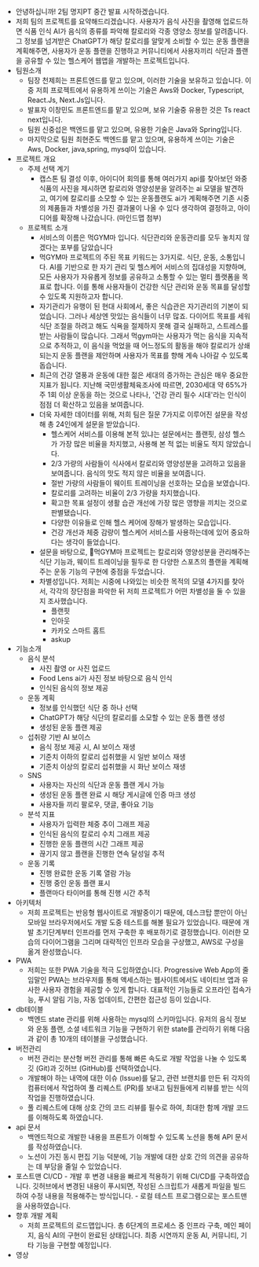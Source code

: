 - 안녕하십니까! 2팀 명지PT 중간 발표 시작하겠습니다.
- 저희 팀의 프로젝트를 요약해드리겠습니다. 사용자가 음식 사진을 촬영해 업로드하면 식품 인식 AI가 음식의 종류를 파악해 칼로리와 각종 영양소 정보를 알려줍니다. 그 정보를 넘겨받은 ChatGPT가 해당 칼로리를 알맞게 소비할 수 있는 운동 플랜을 계획해주면, 사용자가 운동 플랜을 진행하고 커뮤니티에서 사용자끼리 식단과 플랜을 공유할 수 있는 헬스케어 웹앱을 개발하는 프로젝트입니다.
- 팀원소개
	- 팀장 천제희는 프론트엔드를 맡고 있으며, 이러한 기술을 보유하고 있습니다. 이 중 저희 프로젝트에서 유용하게 쓰이는 기술은 Aws와 Docker,  Typescript, React.Js, Next.Js입니다.
	- 발표자 이창민도 프론트엔드를 맡고 있으며, 보유 기술중 유용한 것은 Ts react next입니다.
	- 팀원 신중섭은 백엔드를 맡고 있으며, 유용한 기술은 Java와 Spring입니다.
	- 마지막으로 팀원 최현준도 백엔드를 맡고 있으며, 유용하게 쓰이는 기술은 Aws, Docker, java,spring, mysql이 있습니다.
- 프로젝트 개요
	- 주제 선택 계기
		- 캡스톤 팀 결성 이후, 아이디어 회의를 통해 여러가지 api를 찾아보던 와중 식품의 사진을 제시하면 칼로리와 영양성분을 알려주는 ai 모델을 발견하고, 여기에 칼로리를 소모할 수 있는 운동플랜도 ai가 계획해주면 기존 시중의 제품들과 차별성을 가진 결과물이 나올 수 있다 생각하여 결정하고, 아이디어를 확장해 나갔습니다. (마인드맵 첨부)
	- 프로젝트 소개
		- 서비스의 이름은 먹GYM마 입니다. 식단관리와 운동관리를 모두 놓치지 않겠다는 포부를 담았습니다
		- 먹GYM마 프로젝트의 주된 목표 키워드는 3가지로. 식단, 운동, 소통입니다. AI를 기반으로 한 자기 관리 및 헬스케어 서비스의 집대성을 지향하며, 모든 사용자가 자유롭게 정보를 공유하고 소통할 수 있는 멀티 플랫폼을 목표로 합니다. 이를 통해 사용자들이 건강한 식단 관리와 운동 목표를 달성할 수 있도록 지원하고자 합니다.
		- 자기관리가 유행이 된 현대 사회에서, 좋은 식습관은 자기관리의 기본이 되었습니다. 그러나 세상엔 맛있는 음식들이 너무 많죠. 다이어트 목표를 세워 식단 조절을 하려고 해도 식욕을 절제하지 못해 결국 실패하고, 스트레스를 받는 사람들이 많습니다. 그래서 먹gym마는 사용자가 먹는 음식을 지속적으로 추적하고, 이 음식을 먹었을 때 어느정도의 활동을 해야 칼로리가 상쇄되는지 운동 플랜을 제안하며 사용자가 목표를 향해 계속 나아갈 수 있도록 돕습니다.
		- 최근의 건강 열풍과 운동에 대한 젊은 세대의 증가하는 관심은 매우 중요한 지표가 됩니다. 지난해 국민생활체육조사에 따르면, 2030세대 약 65%가 주 1회 이상 운동을 하는 것으로 나타나, '건강 관리 필수 시대'라는 인식이 점점 더 확산하고 있음을 보여줍니다. 
		- 더욱 자세한 데이터를 위해, 저희 팀은 질문 7가지로 이루어진 설문을 작성해 총 24인에게 설문을 받았습니다.
			- 헬스케어 서비스를 이용해 본적 있냐는 설문에서는 플랜핏, 삼성 헬스가 가장 많은 비율을 차지했고, 사용해 본 적 없는 비율도 적지 않았습니다.
			- 2/3 가량의 사람들이 식사에서 칼로리와 영양성분을 고려하고 있음을 보여줍니다.
			  음식의 맛도 적지 않은 비율을 보여줍니다.
			- 절반 가량의 사람들이 웨이트 트레이닝을 선호하는 모습을 보였습니다. 
			- 칼로리를 고려하는 비율이 2/3 가량을 차지했습니다.
			- 확고한 목표 설정이 생활 습관 개선에 가장 많은 영향을 끼치는 것으로 판별됐습니다.
			- 다양한 이유들로 인해 헬스 케어에 장해가 발생하는 모습입니다.
			- 건강 개선과 체중 감량이 헬스케어 서비스를 사용하는데에 있어 중요하다는 생각이 들었습니다.
		- 설문을 바탕으로, 먹GYM마 프로젝트는 칼로리와 영양성분을 관리해주는 식단 기능과, 웨이트 트레이닝을 필두로 한 다양한 스포츠의 플랜을 계획해주는 운동 기능의 구현에 중점을 두었습니다.
		- 차별성입니다. 저희는 시중에 나와있는 비슷한 목적의 모델 4가지를 찾아서, 각각의 장단점을 파악한 뒤 저희 프로젝트가 어떤 차별성을 둘 수 있을지 조사했습니다.
			- 플랜핏
			- 인아웃
			- 카카오 스마트 홈트
			- askup
- 기능소개
	- 음식 분석
		- 사진 촬영 or 사진 업로드
		- Food Lens ai가 사진 정보 바탕으로 음식 인식
		- 인식된 음식의 정보 제공
	- 운동 계획
		- 정보를 인식했던 식단 중 하나 선택
		- ChatGPT가 해당 식단의 칼로리를 소모할 수 있는 운동 플랜 생성
		- 생성된 운동 플랜 제공
	- 섭취량 기반 AI 보이스
		- 음식 정보 제공 시, AI 보이스 재생
		- 기준치 이하의 칼로리 섭취했을 시 일반 보이스 재생
		- 기준치 이상의 칼로리 섭취했을 시 화난 보이스 재생
	- SNS
		- 사용자는 자신의 식단과 운동 플랜 게시 가능
		- 생성된 운동 플랜 완료 시 해당 게시글에 인증 마크 생성
		- 사용자들 끼리 팔로우, 댓글, 좋아요 기능
	- 분석 지표
		- 사용자가 입력한 체중 추이 그래프 제공
		- 인식된 음식의 칼로리 수치 그래프 제공
		- 진행한 운동 플랜의 시간 그래프 제공
		- 끊기지 않고 플랜을 진행한 연속 달성일 추적
	- 운동 기록
		- 진행 완료한 운동 기록 열람 가능
		- 진행 중인 운동 플랜 표시
		- 플랜마다 타이머를 통해 진행 시간 추적
- 아키텍처
	- 저희 프로젝트는 반응형 웹사이트로 개발중이기 때문에, 데스크탑 뿐만이 아닌 모바일 브라우저에서도 개발 도중 테스트를 해볼 필요가 있었습니다. 때문에 개발 초기단계부터 인프라를 먼저 구축한 후 배포하기로 결정했습니다. 이러한 모습의 다이어그램을 그리며 대략적인 인프라 모습을 구상했고, AWS로 구성을 옮겨 완성했습니다.
- PWA
	- 저희는 또한 PWA 기술을 적극 도입하였습니다. Progressive Web App의 줄임말인 PWA는 브라우저를 통해 액세스하는 웹사이트에서도 네이티브 앱과 유사한 사용자 경험을 제공할 수 있게 합니다. 대표적인 기능들로 오프라인 접속가능, 푸시 알림 기능, 자동 업데이트, 간편한 접근성 등이 있습니다.
- db테이블
	- 백엔드 state 관리를 위해 사용하는 mysql의 스키마입니다. 유저의 음식 정보와 운동 플랜, 소셜 네트워크 기능을 구현하기 위한 state를 관리하기 위해 다음과 같이 총 10개의 테이블을 구성했습니다.
- 버전관리
	- 버전 관리는 분산형 버전 관리를 통해 빠른 속도로 개발 작업을 나눌 수 있도록 깃 (Git)과 깃허브 (GitHub)를 선택하였습니다.
    - 개발해야 하는 내역에 대한 이슈 (Issue)를 달고, 관련 브랜치를 만든 뒤 각자의 컴퓨터에서 작업하여 풀 리퀘스트 (PR)를 보내고 팀원들에게 리뷰를 받는 식의 작업을 진행하였습니다.
	- 풀 리퀘스트에 대해 상호 간의 코드 리뷰를 필수로 하여, 최대한 함께 개발 코드를 이해하도록 하였습니다.
- api 문서
	- 백엔드적으로 개발한 내용을 프론트가 이해할 수 있도록 노션을 통해 API 문서를 작성하였습니다.
    - 노션이 가진 동시 편집 기능 덕분에, 기능 개발에 대한 상호 간의 의견을 공유하는 데 부담을 줄일 수 있었습니다.
- 포스트맨 CI/CD
	  - 개발 후 변경 내용을 빠르게 적용하기 위해 CI/CD를 구축하였습니다. 깃허브에서 변경된 내용이 푸시되면, 작성된 스크립트가 새롭게 파일을 빌드하여 수정 내용을 적용해주는 방식입니다.
	  - 로컬 테스트 프로그램으로는 포스트맨을 사용하였습니다.
- 향후 개발 계획
	- 저희 프로젝트의 로드맵입니다. 총 6단계의 프로세스 중 인프라 구축, 메인 페이지, 음식 AI의 구현이 완료된 상태입니다. 최종 시연까지 운동 AI, 커뮤니티, 기타 기능을 구현할 예정입니다.
- 영상

